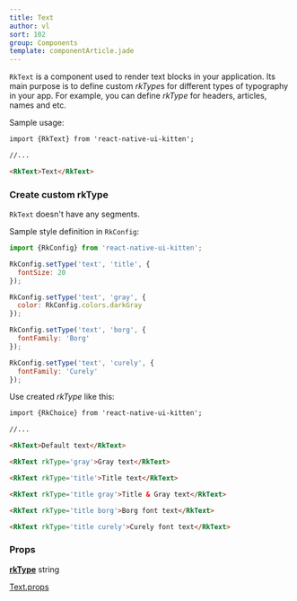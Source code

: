 ```yaml
---
title: Text
author: vl
sort: 102
group: Components
template: componentArticle.jade
---
```


`RkText` is a component used to render text blocks in your application. 
Its main purpose is to define custom *rkType*s for different types of typography in your app. 
For example, you can define *rkType* for headers, articles, names and etc.

Sample usage:

```html
import {RkText} from 'react-native-ui-kitten';

//... 

<RkText>Text</RkText>
```

<a href="#" id="custom"></a>

### Create custom rkType

`RkText` doesn't have any segments.

Sample style definition in `RkConfig`:

```javascript
import {RkConfig} from 'react-native-ui-kitten'; 

RkConfig.setType('text', 'title', {
  fontSize: 20
});

RkConfig.setType('text', 'gray', {
  color: RkConfig.colors.darkGray
});

RkConfig.setType('text', 'borg', {
  fontFamily: 'Borg'
});

RkConfig.setType('text', 'curely', {
  fontFamily: 'Curely'
});

```

Use created *rkType* like this:

```html
import {RkChoice} from 'react-native-ui-kitten';

//... 

<RkText>Default text</RkText>

<RkText rkType='gray'>Gray text</RkText>

<RkText rkType='title'>Title text</RkText>

<RkText rkType='title gray'>Title & Gray text</RkText>

<RkText rkType='title borg'>Borg font text</RkText>

<RkText rkType='title curely'>Curely font text</RkText>


```


### Props


<div class="doc-prop">
    <p><strong><a href="../customization#rkType">rkType</a></strong> string</p>
</div>

<div class="doc-prop">
    <p><a href="https://facebook.github.io/react-native/docs/text.html#props" target="_blank">Text.props</a></p>
</div>
